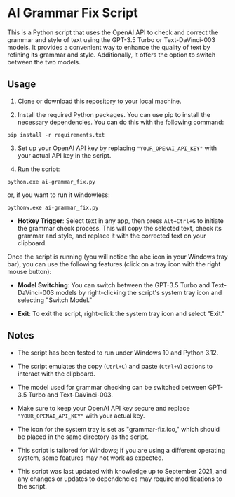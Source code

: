 # AI Grammar Fix Script

This is a Python script that uses the OpenAI API to check and correct the grammar and style of text using the GPT-3.5 Turbo or Text-DaVinci-003 models. It provides a convenient way to enhance the quality of text by refining its grammar and style. Additionally, it offers the option to switch between the two models.

## Usage

1. Clone or download this repository to your local machine.

2. Install the required Python packages. You can use pip to install the necessary dependencies. You can do this with the following command:

`pip install -r requirements.txt`

3. Set up your OpenAI API key by replacing `"YOUR_OPENAI_API_KEY"` with your actual API key in the script.

4. Run the script:

`python.exe ai-grammar_fix.py`

or, if you want to run it windowless:

`pythonw.exe ai-grammar_fix.py`

- **Hotkey Trigger**: Select text in any app, then press `Alt+Ctrl+G` to initiate the grammar check process. This will copy the selected text, check its grammar and style, and replace it with the corrected text on your clipboard.

Once the script is running (you will notice the abc icon in your Windows tray bar), you can use the following features (click on a tray icon with the right mouse button):

- **Model Switching**: You can switch between the GPT-3.5 Turbo and Text-DaVinci-003 models by right-clicking the script's system tray icon and selecting "Switch Model."

- **Exit**: To exit the script, right-click the system tray icon and select "Exit."

## Notes
- The script has been tested to run under Windows 10 and Python 3.12.

- The script emulates the copy (`Ctrl+C`) and paste (`Ctrl+V`) actions to interact with the clipboard.

- The model used for grammar checking can be switched between GPT-3.5 Turbo and Text-DaVinci-003.

- Make sure to keep your OpenAI API key secure and replace `"YOUR_OPENAI_API_KEY"` with your actual key.

- The icon for the system tray is set as "grammar-fix.ico," which should be placed in the same directory as the script.

- This script is tailored for Windows; if you are using a different operating system, some features may not work as expected.

- This script was last updated with knowledge up to September 2021, and any changes or updates to dependencies may require modifications to the script.
